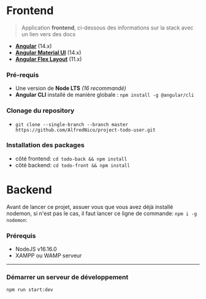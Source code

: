 # Frontend

> Application **frontend**, ci-dessous des informations sur la stack avec un lien vers des docs

- **[Angular](https://v12.angular.io/docs)** (14.x)
- **[Angular Material UI](https://v12.material.angular.io)** (14.x)
- **[Angular Flex Layout](https://github.com/angular/flex-layout)** (11.x)

### Pré-requis

- Une version de **Node LTS** _(16 recommandé)_
- **Angular CLI** installé de manière globale : `npm install -g @angular/cli`

### Clonage du repository

- `git clone --single-branch --branch master https://github.com/AlfredNico/project-todo-user.git`

### Installation des packages

- côté frontend: `cd todo-back && npm install`
- côté backend: `cd todo-front && npm install`

# Backend

Avant de lancer ce projet, assuer vous que vous avez déjà installé nodemon,
si n'est pas le cas, il faut lancer ce ligne de commande:
`npm i -g nodemon`:

### Prérequis

- NodeJS v16.16.0
- XAMPP ou WAMP serveur

---

### Démarrer un serveur de développement

```run script
npm run start:dev
```
